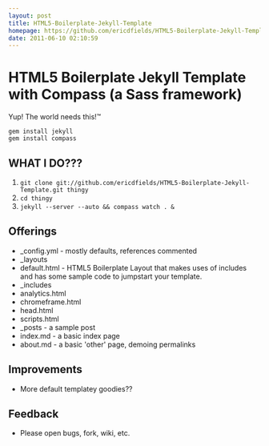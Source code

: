 ```yaml
---
layout: post
title: HTML5-Boilerplate-Jekyll-Template
homepage: https://github.com/ericdfields/HTML5-Boilerplate-Jekyll-Template
date: 2011-06-10 02:10:59
---
```

# HTML5 Boilerplate Jekyll Template with Compass (a Sass framework)

Yup! The world needs this!&trade;

    gem install jekyll
    gem install compass

## WHAT I DO???

1. ``git clone git://github.com/ericdfields/HTML5-Boilerplate-Jekyll-Template.git thingy``
2. ``cd thingy``
3. ``jekyll --server --auto && compass watch . &``

## Offerings
        
* _config.yml - mostly defaults, references commented
* _layouts
 * default.html - HTML5 Boilerplate Layout that makes uses of includes and has some sample code to jumpstart your template.
* _includes    
 * analytics.html
 * chromeframe.html
 * head.html
 * scripts.html  
* _posts - a sample post
* index.md - a basic index page
* about.md - a basic 'other' page, demoing permalinks

## Improvements

* More default templatey goodies??

## Feedback

* Please open bugs, fork, wiki, etc.

